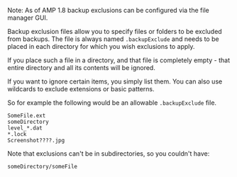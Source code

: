 Note: As of AMP 1.8 backup exclusions can be configured via the file manager GUI.

Backup exclusion files allow you to specify files or folders to be excluded from backups. The file is always named `.backupExclude` and needs to be placed in each directory for which you wish exclusions to apply.

If you place such a file in a directory, and that file is completely empty - that entire directory and all its contents will be ignored.

If you want to ignore certain items, you simply list them. You can also use wildcards to exclude extensions or basic patterns.

So for example the following would be an allowable `.backupExclude` file.

    SomeFile.ext
    someDirectory
    level_*.dat
    *.lock
    Screenshot????.jpg

Note that exclusions can't be in subdirectories, so you couldn't have:

    someDirectory/someFile